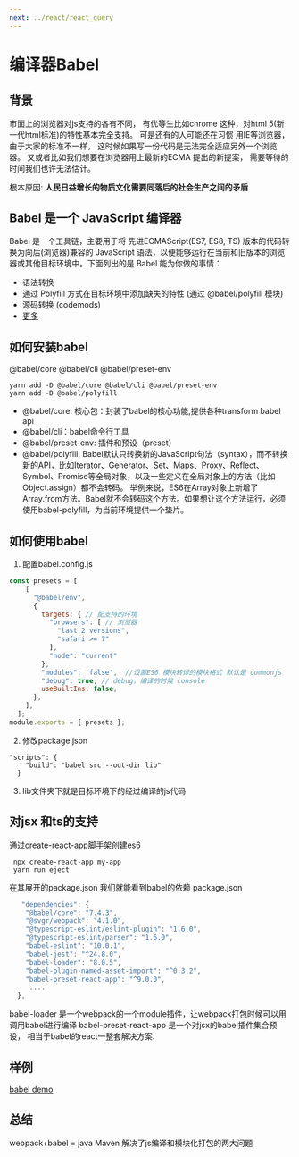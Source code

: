 ```yaml
---
next: ../react/react_query
---
```

# 编译器Babel

## 背景
市面上的浏览器对js支持的各有不同， 有优等生比如chrome 这种，对html 5(新一代html标准)的特性基本完全支持。 可是还有的人可能还在习惯
用IE等浏览器， 由于大家的标准不一样， 这时候如果写一份代码是无法完全适应另外一个浏览器。  又或者比如我们想要在浏览器用上最新的ECMA 提出的新提案， 需要等待的时间我们也许无法估计。

根本原因:
**人民日益增长的物质文化需要同落后的社会生产之间的矛盾**
## Babel 是一个 JavaScript 编译器
Babel 是一个工具链，主要用于将 先进ECMAScript(ES7, ES8, TS) 版本的代码转换为向后(浏览器)兼容的 JavaScript 语法，以便能够运行在当前和旧版本的浏览器或其他目标环境中。下面列出的是 Babel 能为你做的事情：
* 语法转换
* 通过 Polyfill 方式在目标环境中添加缺失的特性 (通过 @babel/polyfill 模块)
* 源码转换 (codemods)
* [更多](https://babeljs.io/videos.html)

## 如何安装babel
@babel/core @babel/cli @babel/preset-env
```
yarn add -D @babel/core @babel/cli @babel/preset-env
yarn add -D @babel/polyfill
```
* @babel/core: 核心包：封装了babel的核心功能,提供各种transform babel api
* @babel/cli：babel命令行工具
* @babel/preset-env: 插件和预设（preset）
* @babel/polyfill: Babel默认只转换新的JavaScript句法（syntax），而不转换新的API，比如Iterator、Generator、Set、Maps、Proxy、Reflect、Symbol、Promise等全局对象，以及一些定义在全局对象上的方法（比如Object.assign）都不会转码。
举例来说，ES6在Array对象上新增了Array.from方法。Babel就不会转码这个方法。如果想让这个方法运行，必须使用babel-polyfill，为当前环境提供一个垫片。

## 如何使用babel

1. 配置babel.config.js
```javascript
const presets = [
    [
      "@babel/env",
      {
        targets: { // 配支持的环境
          "browsers": [ // 浏览器
            "last 2 versions",
            "safari >= 7"
          ],
          "node": "current"
        },
        "modules": 'false',  //设置ES6 模块转译的模块格式 默认是 commonjs
        "debug": true, // debug，编译的时候 console
        useBuiltIns: false,
      },
    ],
  ];
module.exports = { presets };
```
2. 修改package.json
```
"scripts": {
    "build": "babel src --out-dir lib"
  }
```
3. lib文件夹下就是目标环境下的经过编译的js代码

## 对jsx 和ts的支持
通过create-react-app脚手架创建es6
```
 npx create-react-app my-app
 yarn run eject
```
在其展开的package.json 我们就能看到babel的依赖
package.json
```javascript {2,10}
   "dependencies": {
    "@babel/core": "7.4.3",
    "@svgr/webpack": "4.1.0",
    "@typescript-eslint/eslint-plugin": "1.6.0",
    "@typescript-eslint/parser": "1.6.0",
    "babel-eslint": "10.0.1",
    "babel-jest": "^24.8.0",
    "babel-loader": "8.0.5",
    "babel-plugin-named-asset-import": "^0.3.2",
    "babel-preset-react-app": "^9.0.0",
     ....
  },
```
babel-loader 是一个webpack的一个module插件，让webpack打包时候可以用调用babel进行编译
babel-preset-react-app 是一个对jsx的babel插件集合预设， 相当于babel的react一整套解决方案.

## 样例
[babel demo](https://github.com/TRUEJASONFANS/babel_demo)


## 总结
webpack+babel = java Maven 解决了js编译和模块化打包的两大问题